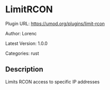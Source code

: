 # LimitRCON

Plugin URL: https://umod.org/plugins/limit-rcon

Author: Lorenc

Latest Version: 1.0.0

Categories: rust

## Description

Limits RCON access to specific IP addresses
